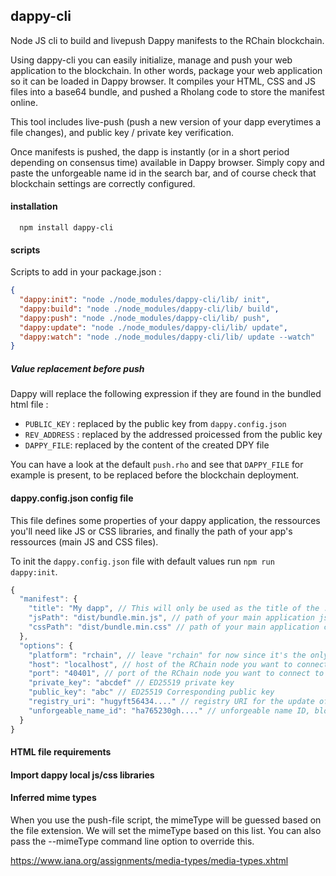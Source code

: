 ## dappy-cli

Node JS cli to build and livepush Dappy manifests to the RChain blockchain.

Using dappy-cli you can easily initialize, manage and push your web application to the blockchain. In other words, package your web application so it can be loaded in Dappy browser. It compiles your HTML, CSS and JS files into a base64 bundle, and pushed a Rholang code to store the manifest online.

This tool includes live-push (push a new version of your dapp everytimes a file changes), and public key / private key verification.

Once manifests is pushed, the dapp is instantly (or in a short period depending on consensus time) available in Dappy browser. Simply copy and paste the unforgeable name id in the search bar, and of course check that blockchain settings are correctly configured.

#### installation

```
  npm install dappy-cli
```

#### scripts

Scripts to add in your package.json :

```json
{
  "dappy:init": "node ./node_modules/dappy-cli/lib/ init",
  "dappy:build": "node ./node_modules/dappy-cli/lib/ build",
  "dappy:push": "node ./node_modules/dappy-cli/lib/ push",
  "dappy:update": "node ./node_modules/dappy-cli/lib/ update",
  "dappy:watch": "node ./node_modules/dappy-cli/lib/ update --watch"
}
```

##### Value replacement before push

Dappy will replace the following expression if they are found in the bundled html file :

- `PUBLIC_KEY` : replaced by the public key from `dappy.config.json`
- `REV_ADDRESS` : replaced by the addressed proicessed from the public key
- `DAPPY_FILE`: replaced by the content of the created DPY file

You can have a look at the default `push.rho` and see that `DAPPY_FILE` for example is present, to be replaced before the blockchain deployment.

#### dappy.config.json config file

This file defines some properties of your dappy application, the ressources you'll need like JS or CSS libraries, and finally the path of your app's ressources (main JS and CSS files).

To init the `dappy.config.json` file with default values run `npm run dappy:init`.

```javascript
{
  "manifest": {
    "title": "My dapp", // This will only be used as the title of the .dpy file
    "jsPath": "dist/bundle.min.js", // path of your main application js file
    "cssPath": "dist/bundle.min.css" // path of your main application css file
  },
  "options": {
    "platform": "rchain", // leave "rchain" for now since it's the only platform supported
    "host": "localhost", // host of the RChain node you want to connect to
    "port": "40401", // port of the RChain node you want to connect to
    "private_key": "abcdef" // ED25519 private key
    "public_key": "abc" // ED25519 Corresponding public key
    "registry_uri": "hugyft56434...." // registry URI for the update of the dapp (logged by rnode after push has been ran),
    "unforgeable_name_id": "ha765230gh...." // unforgeable name ID, blockchain address of the dapp manifest
  }
}
```

#### HTML file requirements

#### Import dappy local js/css libraries

#### Inferred mime types

When you use the push-file script, the mimeType will be guessed based on the file extension. We will set the mimeType based on this list. You can also pass the --mimeType command line option to override this.

https://www.iana.org/assignments/media-types/media-types.xhtml
